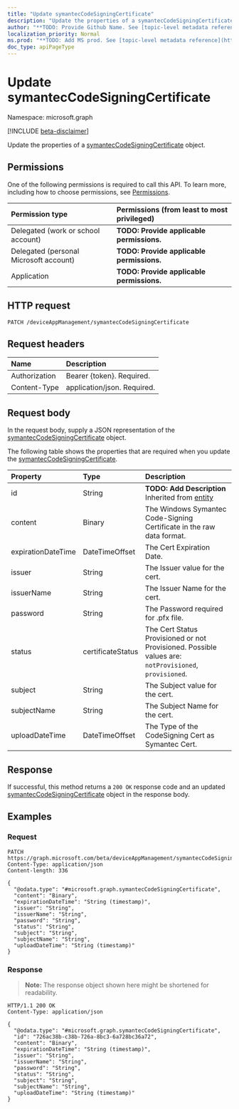 ```yaml
---
title: "Update symantecCodeSigningCertificate"
description: "Update the properties of a symantecCodeSigningCertificate object."
author: "**TODO: Provide Github Name. See [topic-level metadata reference](https://msgo.azurewebsites.net/add/document/guidelines/metadata.html#topic-level-metadata)**"
localization_priority: Normal
ms.prod: "**TODO: Add MS prod. See [topic-level metadata reference](https://msgo.azurewebsites.net/add/document/guidelines/metadata.html#topic-level-metadata)**"
doc_type: apiPageType
---
```


# Update symantecCodeSigningCertificate
Namespace: microsoft.graph

[!INCLUDE [beta-disclaimer](../../includes/beta-disclaimer.md)]

Update the properties of a [symantecCodeSigningCertificate](../resources/symanteccodesigningcertificate.md) object.

## Permissions
One of the following permissions is required to call this API. To learn more, including how to choose permissions, see [Permissions](/graph/permissions-reference).

|Permission type|Permissions (from least to most privileged)|
|:---|:---|
|Delegated (work or school account)|**TODO: Provide applicable permissions.**|
|Delegated (personal Microsoft account)|**TODO: Provide applicable permissions.**|
|Application|**TODO: Provide applicable permissions.**|

## HTTP request

<!-- {
  "blockType": "ignored"
}
-->
``` http
PATCH /deviceAppManagement/symantecCodeSigningCertificate
```

## Request headers
|Name|Description|
|:---|:---|
|Authorization|Bearer {token}. Required.|
|Content-Type|application/json. Required.|

## Request body
In the request body, supply a JSON representation of the [symantecCodeSigningCertificate](../resources/symanteccodesigningcertificate.md) object.

The following table shows the properties that are required when you update the [symantecCodeSigningCertificate](../resources/symanteccodesigningcertificate.md).

|Property|Type|Description|
|:---|:---|:---|
|id|String|**TODO: Add Description** Inherited from [entity](../resources/entity.md)|
|content|Binary|The Windows Symantec Code-Signing Certificate in the raw data format.|
|expirationDateTime|DateTimeOffset|The Cert Expiration Date.|
|issuer|String|The Issuer value for the cert.|
|issuerName|String|The Issuer Name for the cert.|
|password|String|The Password required for .pfx file.|
|status|certificateStatus|The Cert Status Provisioned or not Provisioned. Possible values are: `notProvisioned`, `provisioned`.|
|subject|String|The Subject value for the cert.|
|subjectName|String|The Subject Name for the cert.|
|uploadDateTime|DateTimeOffset|The Type of the CodeSigning Cert as Symantec Cert.|



## Response

If successful, this method returns a `200 OK` response code and an updated [symantecCodeSigningCertificate](../resources/symanteccodesigningcertificate.md) object in the response body.

## Examples

### Request
<!-- {
  "blockType": "request",
  "name": "update_symanteccodesigningcertificate"
}
-->
``` http
PATCH https://graph.microsoft.com/beta/deviceAppManagement/symantecCodeSigningCertificate
Content-Type: application/json
Content-length: 336

{
  "@odata.type": "#microsoft.graph.symantecCodeSigningCertificate",
  "content": "Binary",
  "expirationDateTime": "String (timestamp)",
  "issuer": "String",
  "issuerName": "String",
  "password": "String",
  "status": "String",
  "subject": "String",
  "subjectName": "String",
  "uploadDateTime": "String (timestamp)"
}
```


### Response
>**Note:** The response object shown here might be shortened for readability.
<!-- {
  "blockType": "response",
  "truncated": true
}
-->
``` http
HTTP/1.1 200 OK
Content-Type: application/json

{
  "@odata.type": "#microsoft.graph.symantecCodeSigningCertificate",
  "id": "726ac38b-c38b-726a-8bc3-6a728bc36a72",
  "content": "Binary",
  "expirationDateTime": "String (timestamp)",
  "issuer": "String",
  "issuerName": "String",
  "password": "String",
  "status": "String",
  "subject": "String",
  "subjectName": "String",
  "uploadDateTime": "String (timestamp)"
}
```

